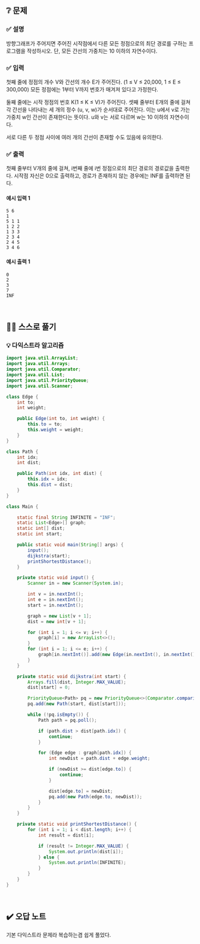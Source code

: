 ## ❔ 문제
### ✅ 설명
방향그래프가 주어지면 주어진 시작점에서 다른 모든 정점으로의 최단 경로를 구하는 프로그램을 작성하시오. 단, 모든 간선의 가중치는 10 이하의 자연수이다.

### ✅ 입력
첫째 줄에 정점의 개수 V와 간선의 개수 E가 주어진다. (1 ≤ V ≤ 20,000, 1 ≤ E ≤ 300,000) 모든 정점에는 1부터 V까지 번호가 매겨져 있다고 가정한다. 

둘째 줄에는 시작 정점의 번호 K(1 ≤ K ≤ V)가 주어진다. 셋째 줄부터 E개의 줄에 걸쳐 각 간선을 나타내는 세 개의 정수 (u, v, w)가 순서대로 주어진다. 
이는 u에서 v로 가는 가중치 w인 간선이 존재한다는 뜻이다. u와 v는 서로 다르며 w는 10 이하의 자연수이다.

서로 다른 두 정점 사이에 여러 개의 간선이 존재할 수도 있음에 유의한다.

### ✅ 출력
첫째 줄부터 V개의 줄에 걸쳐, i번째 줄에 i번 정점으로의 최단 경로의 경로값을 출력한다. 시작점 자신은 0으로 출력하고, 경로가 존재하지 않는 경우에는 INF를 출력하면 된다.

#### 예시 입력 1
```
5 6
1
5 1 1
1 2 2
1 3 3
2 3 4
2 4 5
3 4 6
```

#### 예시 출력 1
```
0
2
3
7
INF
```

<br>

## ✍🏻 스스로 풀기

### 💡 다익스트라 알고리즘

``` java
import java.util.ArrayList;
import java.util.Arrays;
import java.util.Comparator;
import java.util.List;
import java.util.PriorityQueue;
import java.util.Scanner;

class Edge {
    int to;
    int weight;

    public Edge(int to, int weight) {
        this.to = to;
        this.weight = weight;
    }
}

class Path {
    int idx;
    int dist;

    public Path(int idx, int dist) {
        this.idx = idx;
        this.dist = dist;
    }
}

class Main {

    static final String INFINITE = "INF";
    static List<Edge>[] graph;
    static int[] dist;
    static int start;

    public static void main(String[] args) {
        input();
        dijkstra(start);
        printShortestDistance();
    }

    private static void input() {
        Scanner in = new Scanner(System.in);

        int v = in.nextInt();
        int e = in.nextInt();
        start = in.nextInt();

        graph = new List[v + 1];
        dist = new int[v + 1];

        for (int i = 1; i <= v; i++) {
            graph[i] = new ArrayList<>();
        }
        for (int i = 1; i <= e; i++) {
            graph[in.nextInt()].add(new Edge(in.nextInt(), in.nextInt()));
        }
    }

    private static void dijkstra(int start) {
        Arrays.fill(dist, Integer.MAX_VALUE);
        dist[start] = 0;

        PriorityQueue<Path> pq = new PriorityQueue<>(Comparator.comparingInt(path -> path.dist));
        pq.add(new Path(start, dist[start]));

        while (!pq.isEmpty()) {
            Path path = pq.poll();

            if (path.dist > dist[path.idx]) {
                continue;
            }

            for (Edge edge : graph[path.idx]) {
                int newDist = path.dist + edge.weight;

                if (newDist >= dist[edge.to]) {
                    continue;
                }

                dist[edge.to] = newDist;
                pq.add(new Path(edge.to, newDist));
            }
        }
    }

    private static void printShortestDistance() {
        for (int i = 1; i < dist.length; i++) {
            int result = dist[i];

            if (result != Integer.MAX_VALUE) {
                System.out.println(dist[i]);
            } else {
                System.out.println(INFINITE);
            }
        }
    }
}
```

<br>

## ✔️ 오답 노트

기본 다익스트라 문제라 복습하는겸 쉽게 풀었다.
